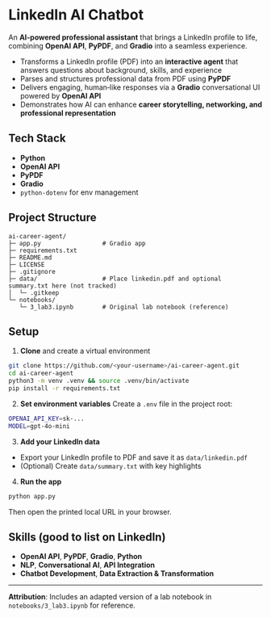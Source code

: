 # LinkedIn AI Chatbot

An **AI-powered professional assistant** that brings a LinkedIn profile to life, combining **OpenAI API**, **PyPDF**, and **Gradio** into a seamless experience.

- Transforms a LinkedIn profile (PDF) into an **interactive agent** that answers questions about background, skills, and experience
- Parses and structures professional data from PDF using **PyPDF**
- Delivers engaging, human‑like responses via a **Gradio** conversational UI powered by **OpenAI API**
- Demonstrates how AI can enhance **career storytelling, networking, and professional representation**

## Tech Stack

- **Python**
- **OpenAI API**
- **PyPDF**
- **Gradio**
- `python-dotenv` for env management

## Project Structure

```
ai-career-agent/
├─ app.py                 # Gradio app
├─ requirements.txt
├─ README.md
├─ LICENSE
├─ .gitignore
├─ data/                  # Place linkedin.pdf and optional summary.txt here (not tracked)
│  └─ .gitkeep
└─ notebooks/
   └─ 3_lab3.ipynb        # Original lab notebook (reference)
```

## Setup

1) **Clone** and create a virtual environment
```bash
git clone https://github.com/<your-username>/ai-career-agent.git
cd ai-career-agent
python3 -m venv .venv && source .venv/bin/activate
pip install -r requirements.txt
```

2) **Set environment variables**
Create a `.env` file in the project root:
```bash
OPENAI_API_KEY=sk-...
MODEL=gpt-4o-mini
```

3) **Add your LinkedIn data**
- Export your LinkedIn profile to PDF and save it as `data/linkedin.pdf`
- (Optional) Create `data/summary.txt` with key highlights

4) **Run the app**
```bash
python app.py
```
Then open the printed local URL in your browser.

## Skills (good to list on LinkedIn)

- **OpenAI API**, **PyPDF**, **Gradio**, **Python**
- **NLP**, **Conversational AI**, **API Integration**
- **Chatbot Development**, **Data Extraction & Transformation**

---

**Attribution**: Includes an adapted version of a lab notebook in `notebooks/3_lab3.ipynb` for reference.
